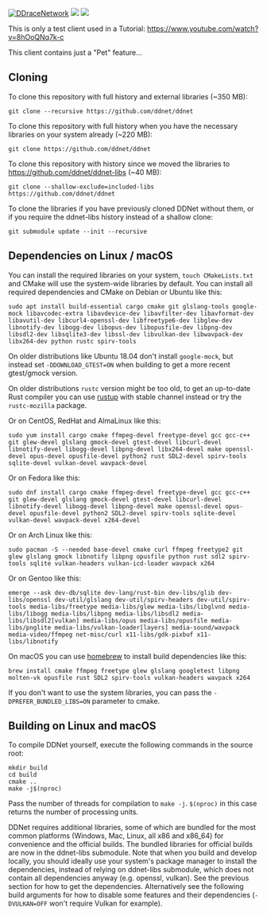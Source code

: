 [![DDraceNetwork](https://ddnet.org/ddnet-small.png)](https://ddnet.org) [![](https://github.com/ddnet/ddnet/workflows/Build/badge.svg)](https://github.com/ddnet/ddnet/actions?query=workflow%3ABuild+event%3Apush+branch%3Amaster) [![](https://codecov.io/gh/ddnet/ddnet/branch/master/graph/badge.svg)](https://codecov.io/gh/ddnet/ddnet/branch/master)

This is only a test client used in a Tutorial: https://www.youtube.com/watch?v=8hOoQNq7k-c

This client contains just a "Pet" feature...

Cloning
-------

To clone this repository with full history and external libraries (~350 MB):

    git clone --recursive https://github.com/ddnet/ddnet

To clone this repository with full history when you have the necessary libraries on your system already (~220 MB):

    git clone https://github.com/ddnet/ddnet

To clone this repository with history since we moved the libraries to https://github.com/ddnet/ddnet-libs (~40 MB):

    git clone --shallow-exclude=included-libs https://github.com/ddnet/ddnet

To clone the libraries if you have previously cloned DDNet without them, or if you require the ddnet-libs history instead of a shallow clone:

    git submodule update --init --recursive

Dependencies on Linux / macOS
-----------------------------

You can install the required libraries on your system, `touch CMakeLists.txt` and CMake will use the system-wide libraries by default. You can install all required dependencies and CMake on Debian or Ubuntu like this:

    sudo apt install build-essential cargo cmake git glslang-tools google-mock libavcodec-extra libavdevice-dev libavfilter-dev libavformat-dev libavutil-dev libcurl4-openssl-dev libfreetype6-dev libglew-dev libnotify-dev libogg-dev libopus-dev libopusfile-dev libpng-dev libsdl2-dev libsqlite3-dev libssl-dev libvulkan-dev libwavpack-dev libx264-dev python rustc spirv-tools

On older distributions like Ubuntu 18.04 don't install `google-mock`, but instead set `-DDOWNLOAD_GTEST=ON` when building to get a more recent gtest/gmock version.

On older distributions `rustc` version might be too old, to get an up-to-date Rust compiler you can use [rustup](https://rustup.rs/) with stable channel instead or try the `rustc-mozilla` package.

Or on CentOS, RedHat and AlmaLinux like this:

    sudo yum install cargo cmake ffmpeg-devel freetype-devel gcc gcc-c++ git glew-devel glslang gmock-devel gtest-devel libcurl-devel libnotify-devel libogg-devel libpng-devel libx264-devel make openssl-devel opus-devel opusfile-devel python2 rust SDL2-devel spirv-tools sqlite-devel vulkan-devel wavpack-devel

Or on Fedora like this:

    sudo dnf install cargo cmake ffmpeg-devel freetype-devel gcc gcc-c++ git glew-devel glslang gmock-devel gtest-devel libcurl-devel libnotify-devel libogg-devel libpng-devel make openssl-devel opus-devel opusfile-devel python2 SDL2-devel spirv-tools sqlite-devel vulkan-devel wavpack-devel x264-devel

Or on Arch Linux like this:

    sudo pacman -S --needed base-devel cmake curl ffmpeg freetype2 git glew glslang gmock libnotify libpng opusfile python rust sdl2 spirv-tools sqlite vulkan-headers vulkan-icd-loader wavpack x264

Or on Gentoo like this:

    emerge --ask dev-db/sqlite dev-lang/rust-bin dev-libs/glib dev-libs/openssl dev-util/glslang dev-util/spirv-headers dev-util/spirv-tools media-libs/freetype media-libs/glew media-libs/libglvnd media-libs/libogg media-libs/libpng media-libs/libsdl2 media-libs/libsdl2[vulkan] media-libs/opus media-libs/opusfile media-libs/pnglite media-libs/vulkan-loader[layers] media-sound/wavpack media-video/ffmpeg net-misc/curl x11-libs/gdk-pixbuf x11-libs/libnotify

On macOS you can use [homebrew](https://brew.sh/) to install build dependencies like this:

    brew install cmake ffmpeg freetype glew glslang googletest libpng molten-vk opusfile rust SDL2 spirv-tools vulkan-headers wavpack x264

If you don't want to use the system libraries, you can pass the `-DPREFER_BUNDLED_LIBS=ON` parameter to cmake.

Building on Linux and macOS
---------------------------

To compile DDNet yourself, execute the following commands in the source root:

    mkdir build
    cd build
    cmake ..
    make -j$(nproc)

Pass the number of threads for compilation to `make -j`. `$(nproc)` in this case returns the number of processing units.

DDNet requires additional libraries, some of which are bundled for the most common platforms (Windows, Mac, Linux, all x86 and x86\_64) for convenience and the official builds. The bundled libraries for official builds are now in the ddnet-libs submodule. Note that when you build and develop locally, you should ideally use your system's package manager to install the dependencies, instead of relying on ddnet-libs submodule, which does not contain all dependencies anyway (e.g. openssl, vulkan). See the previous section for how to get the dependencies. Alternatively see the following build arguments for how to disable some features and their dependencies (`-DVULKAN=OFF` won't require Vulkan for example).
